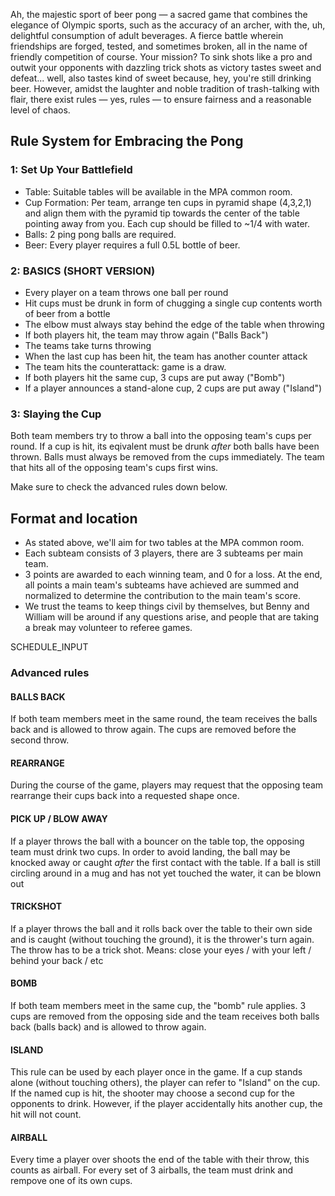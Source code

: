 Ah, the majestic sport of beer pong — a sacred game that combines the elegance of Olympic sports, such as the accuracy of an archer, with the, uh, delightful consumption of adult beverages. A fierce battle wherein friendships are forged, tested, and sometimes broken, all in the name of friendly competition of course. Your mission? To sink shots like a pro and outwit your opponents with dazzling trick shots as victory tastes sweet and defeat... well, also tastes kind of sweet because, hey, you're still drinking beer. However, amidst the laughter and noble tradition of trash-talking with flair, there exist rules — yes, rules — to ensure fairness and a reasonable level of chaos.

## Rule System for Embracing the Pong

### 1: Set Up Your Battlefield

- Table: Suitable tables will be available in the MPA common room.
- Cup Formation: Per team, arrange ten cups in pyramid shape (4,3,2,1) and align them with the pyramid tip towards the center of the table pointing away from you. Each cup should be filled to ~1/4 with water.  
- Balls: 2 ping pong balls are required.
- Beer: Every player requires a full 0.5L bottle of beer.

### 2: BASICS (SHORT VERSION)

- Every player on a team throws one ball per round
- Hit cups must be drunk in form of chugging a single cup contents worth of beer from a bottle
- The elbow must always stay behind the edge of the table when throwing
- If both players hit, the team may throw again ("Balls Back")
- The teams take turns throwing
- When the last cup has been hit, the team has another counter attack
- The team hits the counterattack: game is a draw.
- If both players hit the same cup, 3 cups are put away ("Bomb")
- If a player announces a stand-alone cup, 2 cups are put away ("Island")

### 3: Slaying the Cup

Both team members try to throw a ball into the opposing team's cups per round. If a cup is hit, its eqivalent must be drunk *after* both balls have been thrown. Balls must always be removed from the cups immediately. The team that hits all of the opposing team's cups first wins.

Make sure to check the advanced rules down below.

## Format and location

- As stated above, we'll aim for two tables at the MPA common room.
- Each subteam consists of 3 players, there are 3 subteams per main team.
- 3 points are awarded to each winning team, and 0 for a loss. At the end, all points a main team's subteams have achieved are summed and normalized to determine the contribution to the main team's score.
- We trust the teams to keep things civil by themselves, but Benny and William will be around if any questions arise, and people that are taking a break may volunteer to referee games.

SCHEDULE_INPUT

### Advanced rules

#### BALLS BACK

If both team members meet in the same round, the team receives the balls back and is allowed to throw again. The cups are removed before the second throw.

#### REARRANGE

During the course of the game, players may request that the opposing team rearrange their cups back into a requested shape once.

#### PICK UP / BLOW AWAY

If a player throws the ball with a bouncer on the table top, the opposing team must drink two cups. In order to avoid landing, the ball may be knocked away or caught *after* the first contact with the table. If a ball is still circling around in a mug and has not yet touched the water, it can be blown out

#### TRICKSHOT

If a player throws the ball and it rolls back over the table to their own side and is caught (without touching the ground), it is the thrower's turn again. The throw has to be a trick shot. Means: close your eyes / with your left / behind your back / etc

#### BOMB

If both team members meet in the same cup, the "bomb" rule applies. 3 cups are removed from the opposing side and the team receives both balls back (balls back) and is allowed to throw again.

#### ISLAND

This rule can be used by each player once in the game. If a cup stands alone (without touching others), the player can refer to "Island" on the cup. If the named cup is hit, the shooter may choose a second cup for the opponents to drink. However, if the player accidentally hits another cup, the hit will not count.

#### AIRBALL

Every time a player over shoots the end of the table with their throw, this counts as airball. For every set of 3 airballs, the team must drink and rempove one of its own cups.
